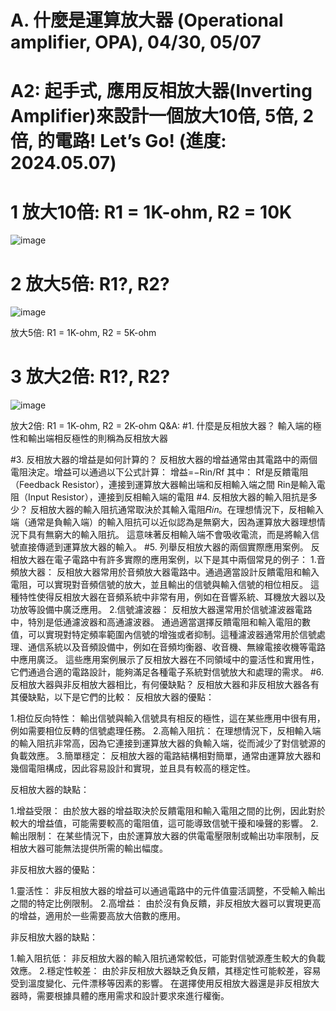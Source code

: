 # A. 什麼是運算放大器 (Operational amplifier, OPA), 04/30, 05/07
# A2: 起手式, 應用反相放大器(Inverting Amplifier)來設計一個放大10倍, 5倍, 2倍, 的電路! Let’s Go! (進度: 2024.05.07)
# 1 放大10倍: R1 = 1K-ohm, R2 = 10K
![image](https://github.com/Damn-666/EC2024/assets/162285202/cf195991-96a5-47c5-8ede-4772a938effd)


# 2 放大5倍: R1?, R2?
![image](https://github.com/Damn-666/EC2024/assets/162285202/3bc32335-e989-404a-ae89-63805defd425)

放大5倍: R1 = 1K-ohm, R2 = 5K-ohm
# 3 放大2倍: R1?, R2?
![image](https://github.com/Damn-666/EC2024/assets/162285202/64cc8592-ce3c-468e-9132-98e9224dcbd3)


放大2倍: R1 = 1K-ohm, R2 = 2K-ohm
Q&A:
#1. 什麼是反相放大器？
   輸入端的極性和輸出端相反極性的則稱為反相放大器
  
#3. 反相放大器的增益是如何計算的？
   反相放大器的增益通常由其電路中的兩個電阻決定。增益可以通過以下公式計算：
   增益=−Rin/Rf
   其中：
   Rf是反饋電阻（Feedback Resistor），連接到運算放大器輸出端和反相輸入端之間
   Rin是輸入電阻（Input Resistor），連接到反相輸入端的電阻
#4. 反相放大器的輸入阻抗是多少？
   反相放大器的輸入阻抗通常取決於其輸入電阻𝑅𝑖𝑛。在理想情況下，反相輸入端（通常是負輸入端）的輸入阻抗可以近似認為是無窮大，因為運算放大器理想情況下具有無窮大的輸入阻抗。
   這意味著反相輸入端不會吸收電流，而是將輸入信號直接傳遞到運算放大器的輸入。
#5. 列舉反相放大器的兩個實際應用案例。
   反相放大器在電子電路中有許多實際的應用案例，以下是其中兩個常見的例子：
   1.音頻放大器：
     反相放大器常用於音頻放大器電路中。通過適當設計反饋電阻和輸入電阻，可以實現對音頻信號的放大，並且輸出的信號與輸入信號的相位相反。
     這種特性使得反相放大器在音頻系統中非常有用，例如在音響系統、耳機放大器以及功放等設備中廣泛應用。
   2.信號濾波器：
     反相放大器還常用於信號濾波器電路中，特別是低通濾波器和高通濾波器。
     通過適當選擇反饋電阻和輸入電阻的數值，可以實現對特定頻率範圍內信號的增強或者抑制。這種濾波器通常用於信號處理、通信系統以及音頻設備中，例如在音頻均衡器、收音機、無線電接收機等電路中應用廣泛。
     這些應用案例展示了反相放大器在不同領域中的靈活性和實用性，它們通過合適的電路設計，能夠滿足各種電子系統對信號放大和處理的需求。
#6. 反相放大器與非反相放大器相比，有何優缺點？
   反相放大器和非反相放大器各有其優缺點，以下是它們的比較：
   反相放大器的優點：

   1.相位反向特性： 輸出信號與輸入信號具有相反的極性，這在某些應用中很有用，例如需要相位反轉的信號處理任務。
   2.高輸入阻抗： 在理想情況下，反相輸入端的輸入阻抗非常高，因為它連接到運算放大器的負輸入端，從而減少了對信號源的負載效應。
   3.簡單穩定： 反相放大器的電路結構相對簡單，通常由運算放大器和幾個電阻構成，因此容易設計和實現，並且具有較高的穩定性。
   
   反相放大器的缺點：

   1.增益受限： 由於放大器的增益取決於反饋電阻和輸入電阻之間的比例，因此對於較大的增益值，可能需要較高的電阻值，這可能導致信號干擾和噪聲的影響。
   2.輸出限制： 在某些情況下，由於運算放大器的供電電壓限制或輸出功率限制，反相放大器可能無法提供所需的輸出幅度。

   非反相放大器的優點：

   1.靈活性： 非反相放大器的增益可以通過電路中的元件值靈活調整，不受輸入輸出之間的特定比例限制。
   2.高增益： 由於沒有負反饋，非反相放大器可以實現更高的增益，適用於一些需要高放大倍數的應用。

   非反相放大器的缺點：

   1.輸入阻抗低： 非反相放大器的輸入阻抗通常較低，可能對信號源產生較大的負載效應。
   2.穩定性較差： 由於非反相放大器缺乏負反饋，其穩定性可能較差，容易受到溫度變化、元件漂移等因素的影響。
   在選擇使用反相放大器還是非反相放大器時，需要根據具體的應用需求和設計要求來進行權衡。
